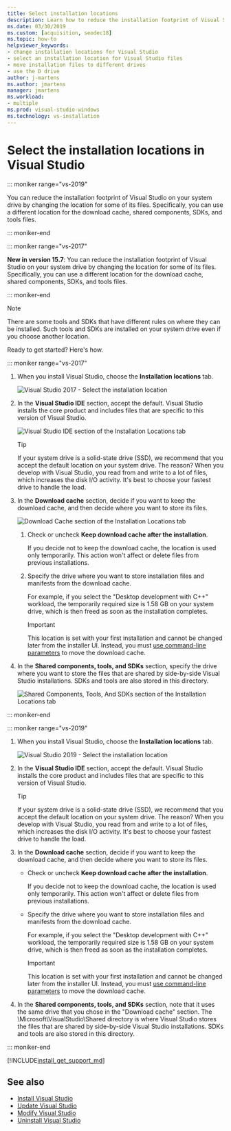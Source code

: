 ```yaml
---
title: Select installation locations
description: Learn how to reduce the installation footprint of Visual Studio on your system drive by changing the location of the download cache, shared components, SDKs, and tools to different drives. For example, move some files from the C drive to the D drive.
ms.date: 03/30/2019
ms.custom: [acquisition, seodec18]
ms.topic: how-to
helpviewer_keywords:
- change installation locations for Visual Studio
- select an installation location for Visual Studio files
- move installation files to different drives
- use the D drive
author: j-martens
ms.author: jmartens
manager: jmartens
ms.workload:
- multiple
ms.prod: visual-studio-windows
ms.technology: vs-installation
---
```

# Select the installation locations in Visual Studio

::: moniker range="vs-2019"

You can reduce the installation footprint of Visual Studio on your system drive by changing the location for some of its files. Specifically, you can use a different location for the download cache, shared components, SDKs, and tools files.

::: moniker-end

::: moniker range="vs-2017"

**New in version 15.7**: You can reduce the installation footprint of Visual Studio on your system drive by changing the location for some of its files. Specifically, you can use a different location for the download cache, shared components, SDKs, and tools files.

::: moniker-end

   > [!NOTE]
   > There are some tools and SDKs that have different rules on where they can be installed. Such tools and SDKs are installed on your system drive even if you choose another location.

Ready to get started? Here's how.

::: moniker range="vs-2017"

1. When you install Visual Studio, choose the **Installation locations** tab.

   ![Visual Studio 2017 - Select the installation location](media/vs-installation-locations.png "Select the installation location.")

1. In the **Visual Studio IDE** section, accept the default. Visual Studio installs the core product and includes files that are specific to this version of Visual Studio.

   ![Visual Studio IDE section of the Installation Locations tab](media/vs-installation-locations-ide.png "Accept the default for the Visual Studio IDE section of the Installations Location tab.")

   > [!TIP]
   > If your system drive is a solid-state drive (SSD), we recommend that you accept the default location on your system drive. The reason? When you develop with Visual Studio, you read from and write to a lot of files, which increases the disk I/O activity. It's best to choose your fastest drive to handle the load.

1. In the **Download cache** section, decide if you want to keep the download cache, and then decide where you want to store its files.

     ![Download Cache section of the Installation Locations tab](media/vs-installation-locations-cache.png "Choose whether to keep the download cache after installation, and then specify the drive where you want to store files.")

    1. Check or uncheck **Keep download cache after the installation**.

       If you decide not to keep the download cache, the location is used only temporarily. This action won't affect or delete files from previous installations.

    1. Specify the drive where you want to store installation files and manifests from the download cache.

        For example, if you select the "Desktop development with C++" workload, the temporarily required size is 1.58 GB on your system drive, which is then freed as soon as the installation completes.

       > [!IMPORTANT]
       > This location is set with your first installation and cannot be changed later from the installer UI. Instead, you must [use command-line parameters](use-command-line-parameters-to-install-visual-studio.md) to move the download cache.

1. In the **Shared components, tools, and SDKs** section, specify the drive where you want to store the files that are shared by side-by-side Visual Studio installations. SDKs and tools are also stored in this directory.

   ![Shared Components, Tools, And SDKs section of the Installation Locations tab](media/vs-installation-locations-shared.png "Specify the location where you want to store shared components, tools, and SDKs.")

::: moniker-end

::: moniker range="vs-2019"

1. When you install Visual Studio, choose the **Installation locations** tab.

   ![Visual Studio 2019 - Select the installation location](media/vs-2019/vs-installer-installation-locations.png "Select the installation location.")

1. In the **Visual Studio IDE** section, accept the default. Visual Studio installs the core product and includes files that are specific to this version of Visual Studio.

   > [!TIP]
   > If your system drive is a solid-state drive (SSD), we recommend that you accept the default location on your system drive. The reason? When you develop with Visual Studio, you read from and write to a lot of files, which increases the disk I/O activity. It's best to choose your fastest drive to handle the load.

1. In the **Download cache** section, decide if you want to keep the download cache, and then decide where you want to store its files.

    * Check or uncheck **Keep download cache after the installation**.

       If you decide not to keep the download cache, the location is used only temporarily. This action won't affect or delete files from previous installations.

    * Specify the drive where you want to store installation files and manifests from the download cache.

        For example, if you select the "Desktop development with C++" workload, the temporarily required size is 1.58 GB on your system drive, which is then freed as soon as the installation completes.

       > [!IMPORTANT]
       > This location is set with your first installation and cannot be changed later from the installer UI. Instead, you must [use command-line parameters](use-command-line-parameters-to-install-visual-studio.md) to move the download cache.

1. In the **Shared components, tools, and SDKs** section, note that it uses the same drive that you chose in the "Download cache" section. The \Microsoft\VisualStudio\Shared directory is where Visual Studio stores the files that are shared by side-by-side Visual Studio installations. SDKs and tools are also stored in this directory.

::: moniker-end

[!INCLUDE[install_get_support_md](includes/install_get_support_md.md)]

## See also

* [Install Visual Studio](install-visual-studio.md)
* [Update Visual Studio](update-visual-studio.md)
* [Modify Visual Studio](update-visual-studio.md)
* [Uninstall Visual Studio](uninstall-visual-studio.md)
